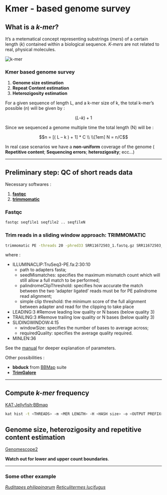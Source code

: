 # Kmer - based genome survey

## What is a *k-mer*?

It’s a metematical concept representing substrings (*mers*) of a certain length (*k*) contained within a biological sequence. *K-mers* are not related to real, physical molecules.

![k-mer](https://raw.githubusercontent.com/jacopoM28/CompOmics_Tutorship/main/2023/Figures/kmers.png)

### Kmer based genome survey

1. **Genome size estimation**
2. **Repeat Content estimation**
3. **Heterozigosity estimation**

For a given sequence of length L, and a k-mer size of k, the total k-mer’s possible (*n*) will be given by :

```math
( L – k ) + 1
```

Since we sequenced a genome multiple time the total length (N) will be :

```math
n = [( L – k ) + 1] * C \\
\\[1em]
N = n/C
```

In real case scenarios we have a **non-uniform** coverage of the genome ( **Repetitive content**; **Sequencing errors**; **heterozigosity**; ecc…)

-----

## Preliminary step: QC of short reads data

Necessary softwares :

1. **[fastqc](https://www.bioinformatics.babraham.ac.uk/projects/fastqc/)**
2. **[trimmomatic](http://www.usadellab.org/cms/?page=trimmomatic)**

### Fastqc

```bash
fastqc seqfile1 seqfile2 .. seqfileN
```

### Trim reads in a sliding window approach: **TRIMMOMATIC**

```bash
trimmomatic PE -threads 20 -phred33 SRR11672503_1.fastq.gz SRR11672503_2.fastq.gz SRR11672503_1_paired.fastq SRR11672503_1_unpaired.fastq SRR11672503_2_paired.fastq SRR11672503_2_unpaired.fastq ILLUMINACLIP:/usr/local/anaconda3/share/trimmomatic-0.39-2/adapters/TruSeq3-PE.fa:2:30:10 LEADING:3 TRAILING:3 SLIDINGWINDOW:4:15 MINLEN:36 2> stats_trimmomatic
```

where :

- ILLUMINACLIP:TruSeq3-PE.fa:2:30:10
  - path to adapters fasta;
  - seedMismatches: specifies the maximum mismatch count which will still allow a full match to be performed;
  - palindromeClipThreshold: specifies how accurate the match between the two ‘adapter ligated’ reads must be for PE palindrome read alignment;
  - simple clip threshold: the minimum score of the full alignment between adapter and read for the clipping to take place
- LEADING:3 #Remove leading low quality or N bases (below quality 3)
- TRAILING:3 #Remove trailing low quality or N bases (below quality 3)
- SLIDINGWINDOW:4:15
  - windowSize: specifies the number of bases to average across;
  - requiredQuality: specifies the average quality required.
- MINLEN:36

See the [manual](http://www.usadellab.org/cms/uploads/supplementary/Trimmomatic/TrimmomaticManual_V0.32.pdf) for deeper explanation of parameters.

Other possibilities :

- **bbduck** from [BBMap](https://sourceforge.net/projects/bbmap/) suite
- **[TrimGalore](https://www.bioinformatics.babraham.ac.uk/projects/trim_galore/)**

-----

## Compute *k-mer* frequency

[KAT](https://kat.readthedocs.io/en/latest/index.html);[Jellyfish](https://github.com/gmarcais/Jellyfish);[BBmap](https://sourceforge.net/projects/bbmap/)

```bash
kat hist -t <THREADS> -m <MER LENGTH> -H <HASH size> -o <OUTPUT PREFIX>
```

## Genome size, heterozigosity and repetitive content estimation

[Genomescope2](http://qb.cshl.edu/genomescope/genomescope2.0/)

**Watch out for lower and upper count boundaries**.

-----

### Some other example

[*Ruditapes philippinarum*](https://raw.githubusercontent.com/jacopoM28/CompOmics_Tutorship/main/2023/3_KmerBased_GenomeSurvey/Data/Rphil_kmer27.png)
[*Reticulitermes lucifugus*](https://raw.githubusercontent.com/jacopoM28/CompOmics_Tutorship/main/2023/3_KmerBased_GenomeSurvey/Data/Rluc.kmc_30_Genomescope.png)
